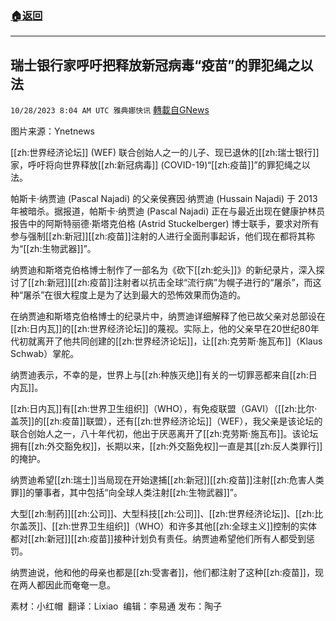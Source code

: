 ###  [:house:返回](README.md)
---


## 瑞士银行家呼吁把释放新冠病毒“疫苗”的罪犯绳之以法
`10/28/2023 8:04 AM UTC 雅典娜快讯` [轉載自GNews](https://gnews.org/articles/1891545)

图片来源：Ynetnews

[[zh:世界经济论坛]] (WEF) 联合创始人之一的儿子、现已退休的[[zh:瑞士银行]]家，呼吁将向世界释放[[zh:新冠病毒]] (COVID-19)“[[zh:疫苗]]”的罪犯绳之以法。

帕斯卡·纳贾迪 (Pascal Najadi) 的父亲侯赛因·纳贾迪 (Hussain Najadi) 于 2013年被暗杀。据报道，帕斯卡·纳贾迪 (Pascal Najadi) 正在与最近出现在健康护林员报告中的阿斯特丽德·斯塔克伯格 (Astrid Stuckelberger) 博士联手，要求对所有参与强制[[zh:新冠]][[zh:疫苗]]注射的人进行全面刑事起诉，他们现在都将其称为“[[zh:生物武器]]”。

纳贾迪和斯塔克伯格博士制作了一部名为《砍下[[zh:蛇头]]》的新纪录片，深入探讨了[[zh:新冠]][[zh:疫苗]]注射者以抗击全球“流行病”为幌子进行的“屠杀”，而这种“屠杀”在很大程度上是为了达到最大的恐怖效果而伪造的。

在纳贾迪和斯塔克伯格博士的纪录片中，纳贾迪详细解释了他已故父亲对总部设在[[zh:日内瓦]]的[[zh:世界经济论坛]]的蔑视。实际上，他的父亲早在20世纪80年代初就离开了他共同创建的[[zh:世界经济论坛]]，让[[zh:克劳斯·施瓦布]]（Klaus Schwab）掌舵。

纳贾迪表示，不幸的是，世界上与[[zh:种族灭绝]]有关的一切罪恶都来自[[zh:日内瓦]]。

[[zh:日内瓦]]有[[zh:世界卫生组织]]（WHO），有免疫联盟（GAVI）（[[zh:比尔·盖茨]]的[[zh:疫苗]]联盟），还有[[zh:世界经济论坛]]（WEF），我父亲是该论坛的联合创始人之一，八十年代初，他出于厌恶离开了[[zh:克劳斯·施瓦布]]。该论坛拥有[[zh:外交豁免权]]，长期以来，[[zh:外交豁免权]]一直是其[[zh:反人类罪行]]的掩护。

纳贾迪希望[[zh:瑞士]]当局现在开始逮捕[[zh:新冠]][[zh:疫苗]]注射[[zh:危害人类罪]]的肇事者，其中包括“向全球人类注射[[zh:生物武器]]”。

大型[[zh:制药]][[zh:公司]]、大型科技[[zh:公司]]、[[zh:世界经济论坛]]、[[zh:比尔盖茨]]、[[zh:世界卫生组织]]（WHO）和许多其他[[zh:全球主义]]控制的实体都对[[zh:新冠]][[zh:疫苗]]接种计划负有责任。纳贾迪希望他们所有人都受到惩罚。

纳贾迪说，他和他的母亲也都是[[zh:受害者]]，他们都注射了这种[[zh:疫苗]]，现在两人都因此而奄奄一息。

素材：小红帽   翻译：Lixiao   编辑：李易通  发布：陶子

